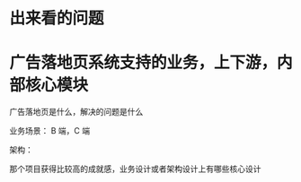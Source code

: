

# 出来看的问题


# 广告落地页系统支持的业务，上下游，内部核心模块
广告落地页是什么，解决的问题是什么

业务场景： B 端，C 端

架构：

那个项目获得比较高的成就感，业务设计或者架构设计上有哪些核心设计